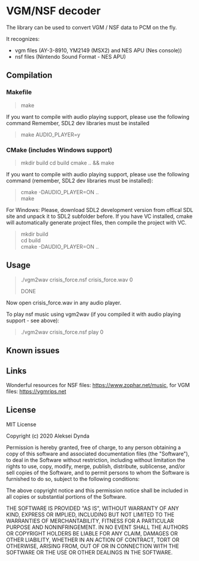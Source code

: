 # VGM/NSF decoder

The library can be used to convert VGM / NSF data to PCM on the fly.

It recognizes:
 * vgm files (AY-3-8910, YM2149 (MSX2) and NES APU (Nes console))
 * nsf files (Nintendo Sound Format - NES APU)

## Compilation

### Makefile

> make

If you want to compile with audio playing support, please use the following command
Remember, SDL2 dev libraries must be installed

> make AUDIO_PLAYER=y

### CMake (includes Windows support)

> mkdir build
> cd build
> cmake .. && make

If you want to compile with audio playing support, please use the following command
(remember, SDL2 dev libraries must be installed):

> cmake -DAUDIO_PLAYER=ON ..<br>
> make


For Windows:
Please, download SDL2 development version from offical SDL site and unpack it to
SDL2 subfolder before.
If you have VC installed, cmake will automatically generate project files, then
compile the project with VC.

> mkdir build<br>
> cd build<br>
> cmake -DAUDIO_PLAYER=ON ..

## Usage

> ./vgm2wav crisis_force.nsf crisis_force.wav 0
>
> DONE

Now open crisis_force.wav in any audio player.

To play nsf music using vgm2wav (if you compiled it with audio playing support - see above):

> ./vgm2wav crisis_force.nsf play 0

## Known issues

## Links

Wonderful resources for NSF files: https://www.zophar.net/music, for VGM files: https://vgmrips.net

## License

MIT License

Copyright (c) 2020 Aleksei Dynda

Permission is hereby granted, free of charge, to any person obtaining a copy
of this software and associated documentation files (the "Software"), to deal
in the Software without restriction, including without limitation the rights
to use, copy, modify, merge, publish, distribute, sublicense, and/or sell
copies of the Software, and to permit persons to whom the Software is
furnished to do so, subject to the following conditions:

The above copyright notice and this permission notice shall be included in all
copies or substantial portions of the Software.

THE SOFTWARE IS PROVIDED "AS IS", WITHOUT WARRANTY OF ANY KIND, EXPRESS OR
IMPLIED, INCLUDING BUT NOT LIMITED TO THE WARRANTIES OF MERCHANTABILITY,
FITNESS FOR A PARTICULAR PURPOSE AND NONINFRINGEMENT. IN NO EVENT SHALL THE
AUTHORS OR COPYRIGHT HOLDERS BE LIABLE FOR ANY CLAIM, DAMAGES OR OTHER
LIABILITY, WHETHER IN AN ACTION OF CONTRACT, TORT OR OTHERWISE, ARISING FROM,
OUT OF OR IN CONNECTION WITH THE SOFTWARE OR THE USE OR OTHER DEALINGS IN THE
SOFTWARE.
